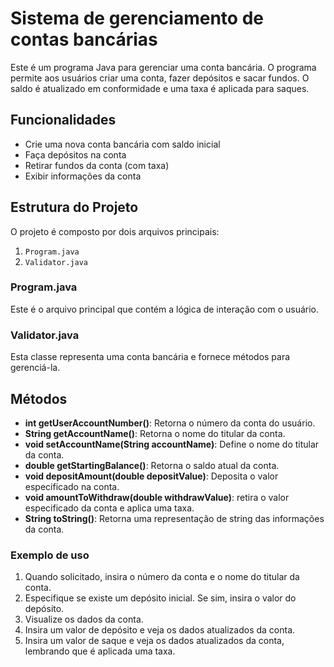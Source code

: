 # Sistema de gerenciamento de contas bancárias

Este é um programa Java para gerenciar uma conta bancária. O programa permite aos usuários criar uma conta, fazer depósitos e sacar fundos. O saldo é atualizado em conformidade e uma taxa é aplicada para saques.

## Funcionalidades

- Crie uma nova conta bancária com saldo inicial
- Faça depósitos na conta
- Retirar fundos da conta (com taxa)
- Exibir informações da conta

## Estrutura do Projeto

O projeto é composto por dois arquivos principais:

1. `Program.java`
2. `Validator.java`

### Program.java

Este é o arquivo principal que contém a lógica de interação com o usuário.

### Validator.java

Esta classe representa uma conta bancária e fornece métodos para gerenciá-la.

## Métodos

- **int getUserAccountNumber()**: Retorna o número da conta do usuário.
- **String getAccountName()**: Retorna o nome do titular da conta.
- **void setAccountName(String accountName)**: Define o nome do titular da conta.
- **double getStartingBalance()**: Retorna o saldo atual da conta.
- **void depositAmount(double depositValue)**: Deposita o valor especificado na conta.
- **void amountToWithdraw(double withdrawValue)**: retira o valor especificado da conta e aplica uma taxa.
- **String toString()**: Retorna uma representação de string das informações da conta.

### Exemplo de uso

1. Quando solicitado, insira o número da conta e o nome do titular da conta.
2. Especifique se existe um depósito inicial. Se sim, insira o valor do depósito.
3. Visualize os dados da conta.
4. Insira um valor de depósito e veja os dados atualizados da conta.
5. Insira um valor de saque e veja os dados atualizados da conta, lembrando que é aplicada uma taxa.

